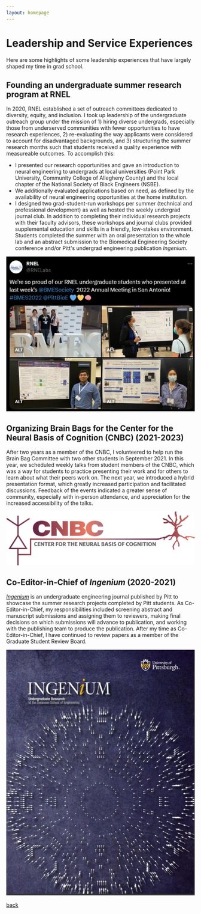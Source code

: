 ```yaml
---
layout: homepage
---
```

# Leadership and Service Experiences
Here are some highlights of some leadership experiences that have largely shaped my time in grad school.

## **Founding an undergraduate summer research program at RNEL**
In 2020, RNEL established a set of outreach committees dedicated to diversity, equity, and inclusion. I took up leadership of the undergraduate outreach group under the mission of 1) hiring diverse undergrads, especially those from underserved communities with fewer opportunities to have research experiences, 2) re-evaluating the way applicants were considered to account for disadvantaged backgrounds, and 3) structuring the summer research months such that students received a quality experience with measureable outcomes. To accomplish this:
  - I presented our research opportunities and gave an introduction to neural engineering to undergrads at local universities (Point Park University, Community College of Allegheny County) and the local chapter of the National Society of Black Engineers (NSBE).
  - We additionally evaluated applications based on need, as defined by the availability of neural engineering opportunities at the home institution.
  - I designed two grad-student-run workshops per summer (technical and professional development) as well as hosted the weekly undergrad journal club. In addition to completing their individual research projects with their faculty advisors, these workshops and journal clubs provided supplemental education and skills in a friendly, low-stakes environment. Students completed the summer with an oral presentation to the whole lab and an abstract submission to the Biomedical Engineering Society conference and/or Pitt's undergrad engineering publication _Ingenium_.

[![Undergrads at BMES](/assets/img/undergrads.JPG)](https://twitter.com/RNELabs/status/1582482593832108032)

## **Organizing Brain Bags for the Center for the Neural Basis of Cognition (CNBC) (2021-2023)** 
After two years as a member of the CNBC, I volunteered to help run the Brain Bag Committee with two other students in September 2021. In this year, we scheduled weekly talks from student members of the CNBC, which was a way for students to practice presenting their work and for others to learn about what their peers work on. The next year, we introduced a hybrid presentation format, which greatly increased participation and facilitated discussions. Feedback of the events indicated a greater sense of community, especially with in-person attendance, and appreciation for the increased accessibility of the talks. 

[![CNBC](/assets/img/CNBC.png)](https://www.cnbc.cmu.edu/)

## **Co-Editor-in-Chief of _Ingenium_ (2020-2021)** 
[_Ingenium_](https://www.engineering.pitt.edu/research/office-of-research/Office-of-Research/) is an undergraduate engineering journal published by Pitt to showcase the summer research projects completed by Pitt students. As Co-Editor-in-Chief, my responsibilities included screening abstract and manuscript submissions and assigning them to reviewers, making final decisions on which submissions will advance to publication, and working with the publishing team to produce the publication. After my time as Co-Editor-in-Chief, I have continued to review papers as a member of the Graduate Student Review Board. 

[![Ingenium](/assets/img/ingenium.JPG)](https://issuu.com/pittswanson/docs/2021_ingenium_ada_compliant_final_publication)

[back](./)

